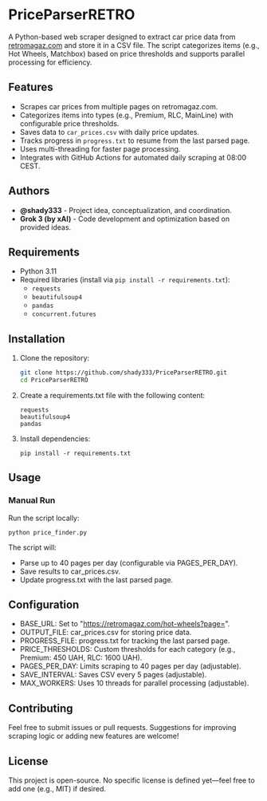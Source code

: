 # PriceParserRETRO

A Python-based web scraper designed to extract car price data from [retromagaz.com](https://retromagaz.com) and store it in a CSV file. The script categorizes items (e.g., Hot Wheels, Matchbox) based on price thresholds and supports parallel processing for efficiency.

## Features
- Scrapes car prices from multiple pages on retromagaz.com.
- Categorizes items into types (e.g., Premium, RLC, MainLine) with configurable price thresholds.
- Saves data to `car_prices.csv` with daily price updates.
- Tracks progress in `progress.txt` to resume from the last parsed page.
- Uses multi-threading for faster page processing.
- Integrates with GitHub Actions for automated daily scraping at 08:00 CEST.

## Authors
- **@shady333** - Project idea, conceptualization, and coordination.
- **Grok 3 (by xAI)** - Code development and optimization based on provided ideas.

## Requirements
- Python 3.11
- Required libraries (install via `pip install -r requirements.txt`):
  - `requests`
  - `beautifulsoup4`
  - `pandas`
  - `concurrent.futures`

## Installation
1. Clone the repository:
   ```bash
   git clone https://github.com/shady333/PriceParserRETRO.git
   cd PriceParserRETRO
2. Create a requirements.txt file with the following content:
   ```
   requests
   beautifulsoup4
   pandas
   ```
3. Install dependencies:
   ```
   pip install -r requirements.txt
   ```

## Usage

### Manual Run
Run the script locally:
```
python price_finder.py
```

The script will:
- Parse up to 40 pages per day (configurable via PAGES_PER_DAY).
- Save results to car_prices.csv.
- Update progress.txt with the last parsed page.

## Configuration

- BASE_URL: Set to "https://retromagaz.com/hot-wheels?page=".
- OUTPUT_FILE: car_prices.csv for storing price data.
- PROGRESS_FILE: progress.txt for tracking the last parsed page.
- PRICE_THRESHOLDS: Custom thresholds for each category (e.g., Premium: 450 UAH, RLC: 1600 UAH).
- PAGES_PER_DAY: Limits scraping to 40 pages per day (adjustable).
- SAVE_INTERVAL: Saves CSV every 5 pages (adjustable).
- MAX_WORKERS: Uses 10 threads for parallel processing (adjustable).

## Contributing

Feel free to submit issues or pull requests. Suggestions for improving scraping logic or adding new features are welcome!

## License

This project is open-source. No specific license is defined yet—feel free to add one (e.g., MIT) if desired.


